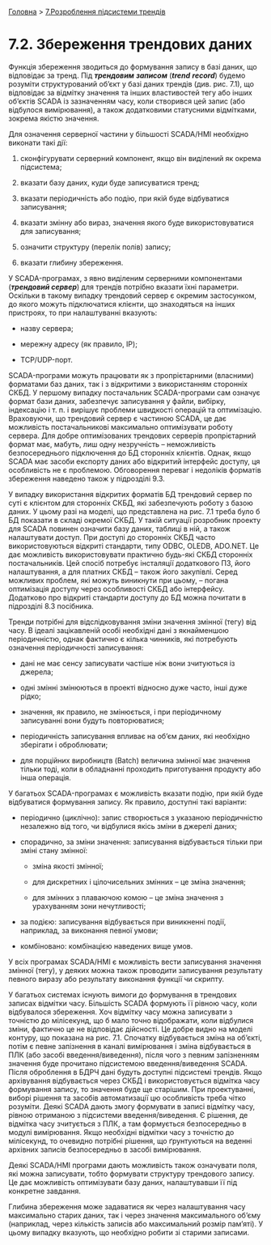 [Головна](README.md) > [7.Розроблення підсистеми трендів](7.md)

# 7.2. Збереження трендових даних

Функція збереження зводиться до формування запису в базі даних, що відповідає за тренд. Під ***трендовим*** ***записом*** (***trend*** ***record***) будемо розуміти структурований об’єкт у базі даних трендів (див. рис. 7.1), що відповідає за відмітку значення та інших властивостей тегу або інших об’єктів SCADA із зазначенням часу, коли створився цей запис (або відбулося вимірювання), а також додатковими статусними відмітками, зокрема якістю значення. 

Для означення серверної частини у більшості SCADA/HMI необхідно виконати такі дії:

1) сконфігурувати серверний компонент, якщо він виділений як окрема підсистема;

2) вказати базу даних, куди буде записуватися тренд;

3) вказати періодичність або подію, при якій буде відбуватися записування;

4) вказати змінну або вираз, значення якого буде використовуватися для записування; 

5) означити структуру (перелік полів) запису;

6) вказати глибину збереження. 

У SCADA-програмах, з явно виділеним серверними компонентами (***трендовий сервер***) для трендів потрібно вказати їхні параметри. Оскільки в такому випадку трендовий сервер є окремим застосунком, до якого можуть підключатися клієнти, що знаходяться на інших пристроях, то при налаштуванні вказують:

- назву сервера;

- мережну адресу (як правило, IP);

- TCP/UDP-порт.

SCADA-програми можуть працювати як з пропрієтарними (власними) форматами баз даних, так і з відкритими з використанням сторонніх СКБД. У першому випадку постачальник SCADA-програми сам означує формат бази даних, забезпечує записування у файли, вибірку, індексацію і т. п. і вирішує проблеми швидкості операцій та оптимізацію. Враховуючи, що трендовий сервер є частиною SCADA, це дає можливість постачальникові максимально оптимізувати роботу сервера. Для добре оптимізованих трендових серверів пропрієтарний формат має, мабуть, лиш одну незручність – неможливість безпосереднього підключення до БД сторонніх клієнтів. Однак, якщо SCADA має засоби експорту даних або відкритий інтерфейс доступу, ця особливість не є проблемою. Обговорення переваг і недоліків форматів збереження наведено також у підрозділі 9.3.   

У випадку використання відкритих форматів БД трендовий сервер по суті є клієнтом для сторонніх СКБД, які забезпечують роботу з базою даних. У цьому разі на моделі, що представлена на рис. 7.1 треба було б БД показати в складі окремої СКБД. У такій ситуації розробник проекту для SCADA повинен означити базу даних, таблиці в ній, а також налаштувати доступ. При доступі до сторонніх СКБД часто використовуються відкриті стандарти, типу ODBC, OLEDB, ADO.NET. Це дає можливість використовувати практично будь-які СКБД сторонніх постачальників. Цей спосіб потребує інсталяції додаткового ПЗ, його налаштування, а для платних СКБД – також його закупівлі. Серед можливих проблем, які можуть виникнути при цьому, – погана оптимізація доступу через особливості СКБД або інтерфейсу. Додатково про відкриті стандарти доступу до БД можна почитати в підрозділі 8.3 посібника.        

Тренди потрібні для відслідковування зміни значення змінної (тегу) від часу. В ідеалі зацікавленій особі необхідні дані з якнайменшою періодичністю, однак фактично є кілька чинників, які потребують означення періодичності записування:

- дані не має сенсу записувати частіше ніж вони зчитуються із джерела;

- одні змінні змінюються в проекті відносно дуже часто, інші дуже рідко;

- значення, як правило, не змінюється, і при періодичному записуванні вони будуть повторюватися;

- періодичність записування впливає на об’єм даних, які необхідно зберігати і оброблювати;

- для порційних виробництв (Batch) величина змінної має значення тільки тоді, коли в обладнанні проходить приготування продукту або інша операція. 

У багатьох SCADA-програмах є можливість вказати подію, при якій буде відбуватися формування запису. Як правило, доступні такі варіанти:

- періодично (циклічно): запис створюється з указаною періодичністю незалежно від того, чи відбулися якісь зміни в джерелі даних;

- спорадично, за зміни значення: записування відбувається тільки при зміні стану змінної: 

  - зміна якості змінної; 

  - для дискретних і цілочисельних змінних – це зміна значення; 

  - для змінних з плаваючою комою – це зміна значення з урахуванням зони нечутливості;  

- за подією: записування відбувається при виникненні події, наприклад, за виконання певної умови;

- комбіновано: комбінацією наведених вище умов.   

У всіх програмах SCADA/HMI є можливість вести записування значення змінної (тегу), у деяких можна також проводити записування результату певного виразу або результату виконання функції чи скрипту. 

У багатьох системах існують вимоги до формування в трендових записах відмітки часу. Більшість SCADA формують її рівною часу, коли відбувалося збереження. Хоч відмітку часу можна записувати з точністю до мілісекунд, що б мало точно відображати, коли відбулися зміни, фактично це не відповідає дійсності. Це добре видно на моделі контуру, що показана на рис. 7.1. Спочатку відбувається зміна на об’єкті, потім є певне запізнення в каналі вимірювання і зміна відбувається в ПЛК (або засобі введення/виведення), після чого з певним запізненням значення буде прочитано підсистемою введення/виведення SCADA. Після оброблення в БДРЧ дані будуть доступні підсистемі трендів. Якщо архівування відбувається через СКБД і використовується відмітка часу формування запису, то значення буде ще старішим. При проектуванні, виборі рішення та засобів автоматизації цю особливість треба чітко розуміти. Деякі SCADA дають змогу формувати в записі відмітку часу, рівною отриманою з підсистеми введення/виведення. Є рішення, де відмітка часу зчитується з ПЛК, а там формується безпосередньо в модулі вимірювання. Якщо необхідні відмітки часу з точністю до мілісекунд, то очевидно потрібні рішення, що ґрунтуються на веденні архівних записів безпосередньо в засобі вимірювання.    

Деякі SCADA/HMI програми дають можливість також означувати поля, які можна записувати, тобто формувати структуру трендового запису. Це дає можливість оптимізувати базу даних, налаштувавши її під конкретне завдання.

Глибина збереження може задаватися як через налаштування часу максимально старих даних, так і через значення максимального об’єму (наприклад, через кількість записів або максимальний розмір пам’яті). У цьому випадку вказують, що необхідно робити зі старими записами.   